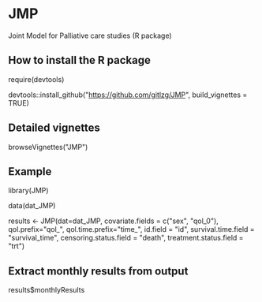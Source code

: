 # JMP
Joint Model for Palliative care studies (R package)


## How to install the R package
require(devtools)

devtools::install_github("https://github.com/gitlzg/JMP", build_vignettes = TRUE)


## Detailed vignettes
browseVignettes("JMP")


## Example
library(JMP)

data(dat_JMP)

results <- JMP(dat=dat_JMP,
covariate.fields = c("sex", "qol_0"),
qol.prefix="qol_", qol.time.prefix="time_",
id.field = "id", survival.time.field = "survival_time",
censoring.status.field = "death", treatment.status.field = "trt")

## Extract monthly results from output
results$monthlyResults

